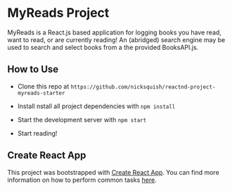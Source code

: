 # MyReads Project

MyReads is a React.js based application for logging books you have read, want to read, or are currently reading! An (abridged) search engine may be used to search and select books from a the provided BooksAPI.js.

## How to Use

* Clone this repo at `https://github.com/nicksquish/reactnd-project-myreads-starter`

* Install nstall all project dependencies with `npm install`

* Start the development server with `npm start`

* Start reading!

## Create React App

This project was bootstrapped with [Create React App](https://github.com/facebookincubator/create-react-app). You can find more information on how to perform common tasks [here](https://github.com/facebookincubator/create-react-app/blob/master/packages/react-scripts/template/README.md).

